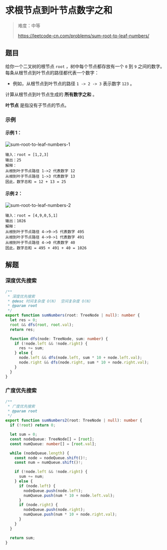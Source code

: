 # 求根节点到叶节点数字之和

> 难度：中等
>
> https://leetcode-cn.com/problems/sum-root-to-leaf-numbers/

## 题目

给你一个二叉树的根节点 `root` ，树中每个节点都存放有一个 `0` 到 `9` 之间的数字。
每条从根节点到叶节点的路径都代表一个数字：

- 例如，从根节点到叶节点的路径 `1 -> 2 -> 3` 表示数字 `123` 。

计算从根节点到叶节点生成的 **所有数字之和** 。

**叶节点** 是指没有子节点的节点。

### 示例

#### 示例 1：

![sum-root-to-leaf-numbers-1](https://user-images.githubusercontent.com/54696834/159102010-7c729d6b-8365-4c9e-9d1d-845cc31345cd.jpg)

```
输入：root = [1,2,3]
输出：25
解释：
从根到叶子节点路径 1->2 代表数字 12
从根到叶子节点路径 1->3 代表数字 13
因此，数字总和 = 12 + 13 = 25
```

#### 示例 2：

![sum-root-to-leaf-numbers-2](https://user-images.githubusercontent.com/54696834/159101996-5da74b7e-909a-4017-bf34-22049c5a6c24.jpg)

```
输入：root = [4,9,0,5,1]
输出：1026
解释：
从根到叶子节点路径 4->9->5 代表数字 495
从根到叶子节点路径 4->9->1 代表数字 491
从根到叶子节点路径 4->0 代表数字 40
因此，数字总和 = 495 + 491 + 40 = 1026
```

## 解题

### 深度优先搜索

```typescript
/**
 * 深度优先搜索
 * @desc 时间复杂度 O(N)  空间复杂度 O(N)
 * @param root
 */
export function sumNumbers(root: TreeNode | null): number {
  let res = 0;
  root && dfs(root, root.val);
  return res;

  function dfs(node: TreeNode, sum: number) {
    if (!node.left && !node.right) {
      res += sum;
    } else {
      node.left && dfs(node.left, sum * 10 + node.left.val);
      node.right && dfs(node.right, sum * 10 + node.right.val);
    }
  }
}
```

### 广度优先搜索

```typescript
/**
 * 广度优先搜索
 * @param root
 */
export function sumNumbers2(root: TreeNode | null): number {
  if (!root) return 0;

  let sum = 0;
  const nodeQueue: TreeNode[] = [root];
  const numQueue: number[] = [root.val];

  while (nodeQueue.length) {
    const node = nodeQueue.shift()!;
    const num = numQueue.shift()!;

    if (!node.left && !node.right) {
      sum += num;
    } else {
      if (node.left) {
        nodeQueue.push(node.left);
        numQueue.push(num * 10 + node.left.val);
      }
      if (node.right) {
        nodeQueue.push(node.right);
        numQueue.push(num * 10 + node.right.val);
      }
    }
  }

  return sum;
}
```
